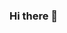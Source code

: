 ### Hi there 👋

<!--
**wdavalos/wdavalos** is a ✨ _special_ ✨ repository because its `README.md` (this file) appears on your GitHub profile.

🇵🇷 I'm a Linux Enthusiast, Web Developer. I love Artificial Intelligence and Machine Learning. Dog lover. I'm fluent in Spanish and Portuguese, and understand Italian.
Communication is Key for any Successful Project!
